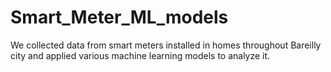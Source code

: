 # Smart_Meter_ML_models
We collected data from smart meters installed in homes throughout Bareilly city and applied various machine learning models to analyze it.

